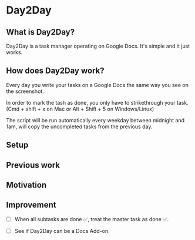 # Day2Day

## What is Day2Day?

Day2Day is a task manager operating on Google Docs.
It's simple and it just works.


## How does Day2Day work?

Every day you write your tasks on a Google Docs the same way you see on the screenshot.

In order to mark the tash as done, you only have to strikethrough your task. (Cmd + shift + x on Mac or Alt + Shift + 5 on Windows/Linux)

The script will be run automatically every weekday between midnight and 1am, will copy the uncompleted tasks from the previous day.

## Setup

## Previous work

## Motivation

## Improvement

- [ ] When all subtasks are done ✅, treat the master task as done ✅.
- [ ] See if Day2Day can be a Docs Add-on.

